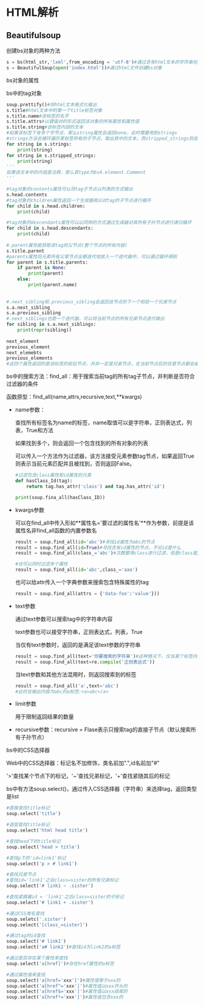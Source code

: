 # HTML解析

## Beautifulsoup

创建bs对象的两种方法

```Python
s = bs(html_str,'lxml',from_encoding = 'utf-8')#通过含有html文本的字符串创建bs对象
s = BeautifulSoup(open('index.html'))#通过html文件创建bs对象
```

bs对象的属性

bs中的tag对象

```python
soup.prettify()#将html文本格式化输出
s.title#html文本中的第一个title标签对象
s.title.name#该标签的名字
s.title.attrs#以键值对的形式返回该对象的所有属性和属性值
s.title.string#该标签内部的文本
#如果该标签下有多个字节点，那么string属性会返回none，此时需要用到strings
#strings方法会循环遍历某标签所有的子节点，取出其中的文本，而stripped_strings则会去掉输出字符串中的空格和空行
for string in s.strings:
    print(string)
for string in s.stripped_strings:
    print(string)
'''
如果该文本中的内容是注释，那么其type为bs4.element.Comment
'''

#tag对象的contents属性可以将tag子节点以列表的方式输出
s.head.contents
#tag对象的children属性返回一个生成器用以对tag的子节点进行循环
for child in s.head.children:
    print(child)

#tag对象的descendants属性可以以同样的方式通过生成器对其所有子孙节点进行递归循环
for child in s.head.descendants:
    print(child)
    
#.parent属性能获取该tag的父节点(整个节点的所有内容)
s.title.parent
#parents属性将元素所有父辈节点全都迭代地放入一个迭代器中，可以通过循环得到
for parent in s.title.parents:
    if parent is None:
        print(parent)
    else:
        print(parent.name)
        
        
#.next_sibling和.previous_sibling会返回该节点的下一个和前一个兄弟节点
s.a.next_sibling
s.a.previous_sibling
#.next_siblings也是一个迭代器，可以将当前节点的所有兄弟节点迭代输出
for sibling in s.a.next_siblings:
    print(repr(sibling))
    
next_element
previous_element
next_elemebts
previous_elements
#这四个属性返回的是该标签的前后节点，并非一定是兄弟节点，在当前节点后的任意节点都会被返回
```

bs中的搜索方法：find_all：用于搜索当前tag的所有tag子节点，并判断是否符合过滤器的条件

函数原型：find_all(name,attrs,recursive,text,**kwargs)

- name参数：

  查找所有标签名为name的标签，name取值可以是字符串，正则表达式，列表，True和方法

  如果找到多个，则会返回一个包含找到的所有对象的列表

  可以传入一个方法作为过滤器，该方法接受元素参数tag节点，如果返回True则表示当前元素匹配并且被找到，否则返回False。

  ```python
  #过滤包含class属性和id属性的元素
  def hasClass_Id(tag):
      return tag.has_attr('class') and tag.has_attr('id')

  print(soup.fina_all(hasClass_ID))
  ```

- kwargs参数

  可以在find_all中传入形如**属性名='要过滤的属性名'**作为参数，前提是该属性名非find_all函数的内置参数名

  ```python
  result = soup.find_all(id='abc')#寻找id属性为abc的节点
  result = soup.find_all(id=True)#寻找含有id属性的节点，不论id是什么
  result = soup.find_all(class_='abc')#次数要用class进行过滤，但是class是python的关键字，在后面加个下划线即可

  #也可以同时过滤多个属性
  result = soup.find_all(id='abc',class_='aaa')
  ```

  也可以给attr传入一个字典参数来搜索包含特殊属性的tag

  ```python
  result = soup.find_all(attrs = {'data-foo':'value'}))
  ```

- text参数

  通过text参数可以搜索tag中的字符串内容

  text参数也可以接受字符串，正则表达式，列表，True

  当仅有text参数时，返回的是满足该text参数的字符串

  ```python
  result = soup.find_all(text='你要搜索的字符串')#这种情况下，仅当某个标签内的文本和你要搜索的字符串完全匹配时，才会返回值，若想模糊匹配，则需要使用正则表达式
  result = soup.find_all(text=re.compile('正则表达式'))
  ```

  当text参数和其他方法混用时，则返回搜索到的标签

  ```python
  result = soup.find_all('a',text='abc')
  #此时会输出内容为abc的a标签:<a>abc</a>
  ```

- limit参数

  用于限制返回结果的数量

- recursive参数：recursive = Flase表示只搜索tag的直接子节点（默认搜索所有子孙节点）

bs中的CSS选择器

Web中的CSS选择器：标记名不加修饰，类名前加".",id名前加"#"

'>'查找某个节点下的标记，'~'查找兄弟标记，'+'查找紧随其后的标记

bs中有方法soup.select()，通过传入CSS选择器（字符串）来选择tag，返回类型是list

```python
#直接查找title标记
soup.select('title')

#逐层查找title标记
soup.select('html head title')

#查找head下的title标记
soup.select('head > title')

#查找p下的'id=link1'标记
soup.select('p > # link1')

#查找兄弟节点
#查找id='link1'之后class=sister的所有兄弟标记
soup.select('# link1 ~ .sister')

#查找紧跟着id = 'link1'之后class=sister的子标记
soup.select('# link1 + .sister')

#通过CSS类名查找
soup.seletc('.sister')
soup.select('[class_=sister]')

#通过tag的id查找
soup.select('# link1')
soup.select('a# link2')#查找id为link2的a标签

#通过是否存在某个属性来查找
soup.select('a[href]')#存在href属性的a标签

#通过属性值来查找
soup.select('a[href='xxx']')#属性值等于xxx的
soup.select('a[href^='xxx']')#属性值以xxx开头的
soup.select('a[href$='xxx']')#属性值以xxx结尾的
soup.select('a[href*='xxx']')#属性值包含xxx的
```







